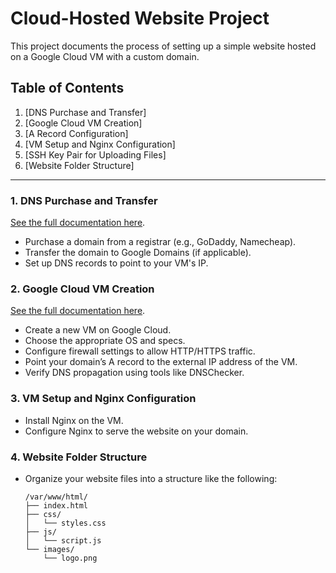 # Cloud-Hosted Website Project

This project documents the process of setting up a simple website hosted on a Google Cloud VM with a custom domain. 

## Table of Contents

1. [DNS Purchase and Transfer]
2. [Google Cloud VM Creation]
3. [A Record Configuration]
4. [VM Setup and Nginx Configuration]
5. [SSH Key Pair for Uploading Files]
6. [Website Folder Structure]
   
---

### 1. DNS Purchase and Transfer

[See the full documentation here](dns-config/dns-setup.md).

- Purchase a domain from a registrar (e.g., GoDaddy, Namecheap).
- Transfer the domain to Google Domains (if applicable).
- Set up DNS records to point to your VM's IP.

### 2. Google Cloud VM Creation

[See the full documentation here](vm-setup/google-cloud-vm.md).

- Create a new VM on Google Cloud.
- Choose the appropriate OS and specs.
- Configure firewall settings to allow HTTP/HTTPS traffic.
- Point your domain’s A record to the external IP address of the VM.
- Verify DNS propagation using tools like DNSChecker.

### 3. VM Setup and Nginx Configuration

- Install Nginx on the VM.
- Configure Nginx to serve the website on your domain.

### 4. Website Folder Structure

- Organize your website files into a structure like the following:
  ```plaintext
  /var/www/html/
  ├── index.html
  ├── css/
  │   └── styles.css
  ├── js/
  │   └── script.js
  └── images/
      └── logo.png
